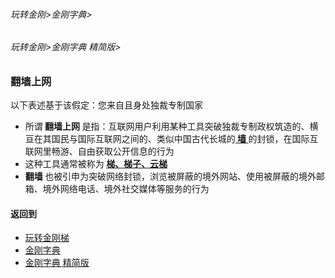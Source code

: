 ###### 玩转金刚>金刚字典>
###### 玩转金刚>金刚字典 精简版>
### 翻墙上网
以下表述基于该假定：您来自且身处独裁专制国家
- 所谓<strong> 翻墙上网 </strong>是指：互联网用户利用某种工具突破独裁专制政权筑造的、横亘在其国民与国际互联网之间的、类似中国古代长城的[<strong> 墙 </strong>](https://github.com/a2zitpro/web/blob/master/LadderFree/kkDictionary/TheWallOnTheInternet.md)的封锁，在国际互联网里畅游、自由获取公开信息的行为
- 这种工具通常被称为<strong> [梯、梯子、云梯](https://github.com/a2zitpro/web/blob/master/LadderFree/kkDictionary/WhatsLadder.md) </strong>
- <strong> 翻墙 </strong>也被引申为突破网络封锁，浏览被屏蔽的境外网站、使用被屏蔽的境外邮箱、境外网络电话、境外社交媒体等服务的行为

#### 返回到
- [玩转金刚梯](https://github.com/a2zitpro/web/blob/master/LadderFree/A.md)
- [金刚字典](https://github.com/a2zitpro/web/blob/master/LadderFree/kkDictionary/KKDictionary.md)
- [金刚字典 精简版](https://github.com/a2zitpro/web/blob/master/LadderFree/kkDictionary/KKDictionaryShortVersion.md)


